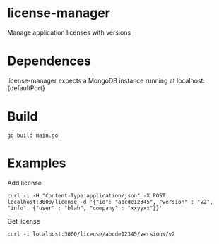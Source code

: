 # license-manager

Manage application licenses with versions

# Dependences

license-manager expects a MongoDB instance running at localhost:{defaultPort}

# Build

```
go build main.go
```
# Examples

Add license

```
curl -i -H "Content-Type:application/json" -X POST localhost:3000/license -d '{"id": "abcde12345", "version" : "v2", "info": {"user" : "blah", "company" : "xxyyxx"}}'
```

Get license

```
curl -i localhost:3000/license/abcde12345/versions/v2
```
